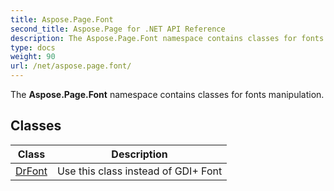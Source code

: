 ```yaml
---
title: Aspose.Page.Font
second_title: Aspose.Page for .NET API Reference
description: The Aspose.Page.Font namespace contains classes for fonts manipulation
type: docs
weight: 90
url: /net/aspose.page.font/
---
```

The **Aspose.Page.Font** namespace contains classes for fonts manipulation.

## Classes

| Class | Description |
| --- | --- |
| [DrFont](./drfont/) | Use this class instead of GDI+ Font |


